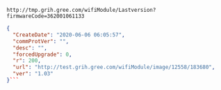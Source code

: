 `http://tmp.grih.gree.com/wifiModule/Lastversion?firmwareCode=362001061133`

```json
{
  "CreateDate": "2020-06-06 06:05:57",
  "commProtVer": "",
  "desc": "",
  "forcedUpgrade": 0,
  "r": 200,
  "url": "http://test.grih.gree.com/wifiModule/image/12558/183680",
  "ver": "1.03"
}```